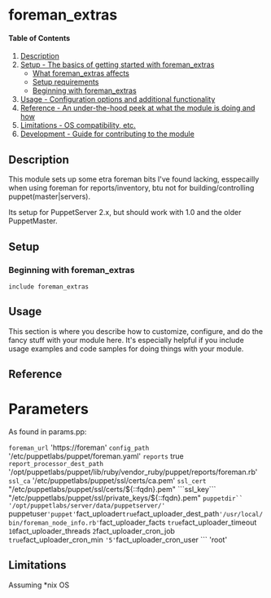 # foreman_extras

#### Table of Contents

1. [Description](#description)
1. [Setup - The basics of getting started with foreman_extras](#setup)
    * [What foreman_extras affects](#what-foreman_extras-affects)
    * [Setup requirements](#setup-requirements)
    * [Beginning with foreman_extras](#beginning-with-foreman_extras)
1. [Usage - Configuration options and additional functionality](#usage)
1. [Reference - An under-the-hood peek at what the module is doing and how](#reference)
1. [Limitations - OS compatibility, etc.](#limitations)
1. [Development - Guide for contributing to the module](#development)

## Description

This module sets up some etra foreman bits I've found lacking, esspecailly when
using foreman for reports/inventory, btu not for building/controlling puppet(master|servers).

Its setup for PuppetServer 2.x, but should work with 1.0 and the older PuppetMaster.

## Setup


### Beginning with foreman_extras

```include foreman_extras```

## Usage

This section is where you describe how to customize, configure, and do the
fancy stuff with your module here. It's especially helpful if you include usage
examples and code samples for doing things with your module.

## Reference

# Parameters
 As found in params.pp:

 ```foreman_url```  'https://foreman'
 ```config_path```  '/etc/puppetlabs/puppet/foreman.yaml'
 ```reports```  true
 ```report_processor_dest_path```  '/opt/puppetlabs/puppet/lib/ruby/vendor_ruby/puppet/reports/foreman.rb'
 ```ssl_ca``` '/etc/puppetlabs/puppet/ssl/certs/ca.pem'
 ```ssl_cert``` "/etc/puppetlabs/puppet/ssl/certs/${::fqdn}.pem"
 ```ssl_key```  "/etc/puppetlabs/puppet/ssl/private_keys/${::fqdn}.pem"
 ```puppetdir`` '/opt/puppetlabs/server/data/puppetserver/'
 ```puppetuser``` 'puppet'
 ```fact_uploader``` true
 ```fact_uploader_dest_path``` '/usr/local/bin/foreman_node_info.rb'
 ```fact_uploader_facts ``` true
  ```fact_uploader_timeout ``` 10
  ```fact_uploader_threads ``` 2
  ```fact_uploader_cron_job ``` true
  ```fact_uploader_cron_min ``` '5'
  ```fact_uploader_cron_user ``` 'root'

## Limitations

Assuming *nix OS
